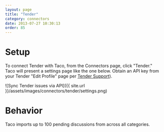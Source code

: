 ```yaml
---
layout: page
title: "Tender"
category: connectors
date: 2013-07-27 10:30:13
order: 85
---
```


# Setup

To connect Tender with Taco, from the Connectors page, click "Tender."
Taco will present a settings page like the one below. Obtain an API key
from your Tender "Edit Profile" page per [Tender Support](http://help.tenderapp.com/kb/api/authentication)).

![Sync Tender issues via API]({{ site.url }}/assets/images/connectors/tender/settings.png)


# Behavior

Taco imports up to 100 pending discussions from across all categories.
